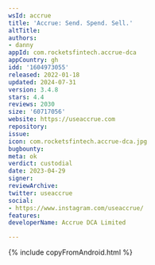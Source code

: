 ```yaml
---
wsId: accrue
title: 'Accrue: Send. Spend. Sell.'
altTitle: 
authors:
- danny
appId: com.rocketsfintech.accrue-dca
appCountry: gh
idd: '1604973055'
released: 2022-01-18
updated: 2024-07-31
version: 3.4.8
stars: 4.4
reviews: 2030
size: '60717056'
website: https://useaccrue.com
repository: 
issue: 
icon: com.rocketsfintech.accrue-dca.jpg
bugbounty: 
meta: ok
verdict: custodial
date: 2023-04-29
signer: 
reviewArchive: 
twitter: useaccrue
social:
- https://www.instagram.com/useaccrue/
features: 
developerName: Accrue DCA Limited

---
```


{% include copyFromAndroid.html %}